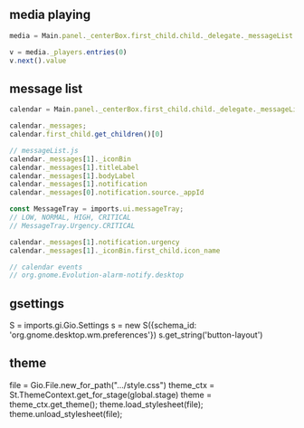 ## media playing

```js
media = Main.panel._centerBox.first_child.child._delegate._messageList._scrollView.last_child.get_children()[0]

v = media._players.entries(0)
v.next().value
```

## message list

```js
calendar = Main.panel._centerBox.first_child.child._delegate._messageList._scrollView.last_child.get_children()[1]

calendar._messages;
calendar.first_child.get_children()[0]

// messageList.js
calendar._messages[1]._iconBin
calendar._messages[1].titleLabel
calendar._messages[1].bodyLabel
calendar._messages[1].notification
calendar._messages[0].notification.source._appId

const MessageTray = imports.ui.messageTray;
// LOW, NORMAL, HIGH, CRITICAL
// MessageTray.Urgency.CRITICAL

calendar._messages[1].notification.urgency
calendar._messages[1]._iconBin.first_child.icon_name

// calendar events
// org.gnome.Evolution-alarm-notify.desktop

```

## gsettings

S = imports.gi.Gio.Settings
s = new S({schema_id: 'org.gnome.desktop.wm.preferences'})
s.get_string('button-layout')

## theme

file = Gio.File.new_for_path(".../style.css")
theme_ctx = St.ThemeContext.get_for_stage(global.stage)
theme = theme_ctx.get_theme();
theme.load_stylesheet(file);
theme.unload_stylesheet(file);